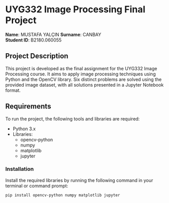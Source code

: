 # UYG332 Image Processing Final Project

**Name**: MUSTAFA YALÇIN 
**Surname**: CANBAY  
**Student ID**: B2180.060055

## Project Description
This project is developed as the final assignment for the UYG332 Image Processing course. It aims to apply image processing techniques using Python and the OpenCV library. Six distinct problems are solved using the provided image dataset, with all solutions presented in a Jupyter Notebook format.

## Requirements
To run the project, the following tools and libraries are required:
- Python 3.x
- Libraries:
  - opencv-python
  - numpy
  - matplotlib
  - jupyter

### Installation
Install the required libraries by running the following command in your terminal or command prompt:
```bash
pip install opencv-python numpy matplotlib jupyter
